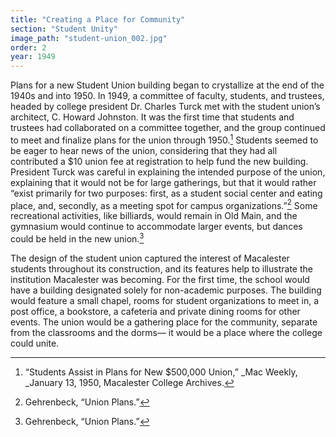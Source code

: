 ```yaml
---
title: "Creating a Place for Community"
section: "Student Unity"
image_path: "student-union_002.jpg"
order: 2
year: 1949
---
```




Plans for a new Student Union building began to crystallize at the end of the 1940s and into 1950. In 1949, a committee of faculty, students, and trustees, headed by college president Dr. Charles Turck met with the student union’s architect, C. Howard Johnston. It was the first time that students and trustees had collaborated on a committee together, and the group continued to meet and finalize plans for the union through 1950.[^1] Students seemed to be eager to hear news of the union, considering that they had all contributed a $10 union fee at registration to help fund the new building. President Turck was careful in explaining the intended purpose of the union, explaining that it would not be for large gatherings, but that it would rather “exist primarily for two purposes: first, as a student social center and eating place, and, secondly, as a meeting spot for campus organizations.”[^2] Some recreational activities, like billiards, would remain in Old Main, and the gymnasium would continue to accommodate larger events, but dances could be held in the new union.[^3]

The design of the student union captured the interest of Macalester students throughout its construction, and its features help to illustrate the institution Macalester was becoming. For the first time, the school would have a building designated solely for non-academic purposes. The building would feature a small chapel, rooms for student organizations to meet in, a post office, a bookstore, a cafeteria and private dining rooms for other events. The union would be a gathering place for the community, separate from the classrooms and the dorms— it would be a place where the college could unite.


[^1]:
    “Students Assist in Plans for New $500,000 Union,” _Mac Weekly, _January 13, 1950, Macalester College Archives. 

[^2]:
     Gehrenbeck, “Union Plans.”

[^3]:
     Gehrenbeck, “Union Plans.”
